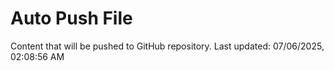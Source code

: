 # Auto Push File

Content that will be pushed to GitHub repository.
Last updated: 07/06/2025, 02:08:56 AM